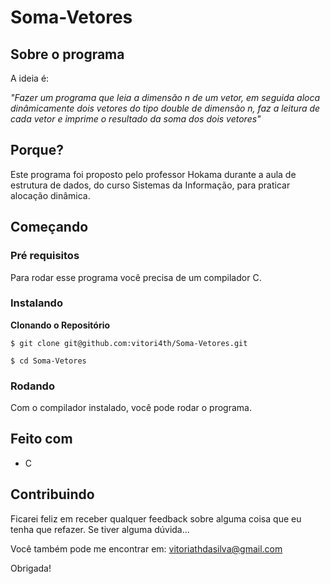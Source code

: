 # Soma-Vetores

## Sobre o programa

A ideia é:

_"Fazer um programa que leia a dimensão n de um vetor, em seguida aloca dinâmicamente dois vetores do tipo double de dimensão n, faz a leitura de cada vetor e imprime o resultado da soma dos dois vetores"_

## Porque?

Este programa foi proposto pelo professor Hokama durante a aula de estrutura de dados, do curso Sistemas da Informação, para praticar alocação dinâmica. 

## Começando

### Pré requisitos

Para rodar esse programa você precisa de um compilador C.

### Instalando

**Clonando o Repositório**

```
$ git clone git@github.com:vitori4th/Soma-Vetores.git

$ cd Soma-Vetores
```

### Rodando

Com o compilador instalado, você pode rodar o programa.

## Feito com

- C

## Contribuindo

Ficarei feliz em receber qualquer feedback sobre alguma coisa que eu tenha que refazer. Se tiver alguma dúvida...

Você também pode me encontrar em: vitoriathdasilva@gmail.com

Obrigada!

